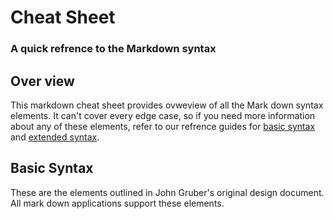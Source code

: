 # Cheat Sheet

### A quick refrence to the Markdown syntax

## Over view

This markdown cheat sheet provides ovweview of all the Mark down syntax 
elements. It can't cover every edge case, so if you need more information about any of these 
elements, refer to our refrence guides for [basic syntax](http://www.basicsyntax.com) and [extended syntax](http://www.extendedsyntax).

## Basic Syntax

These are the elements outlined in John Gruber's original design document. 
All mark down applications support these elements.

